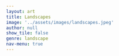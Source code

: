 ```yaml
---
layout: art
title: Landscapes
image: '../assets/images/landscapes.jpeg'
author: null
show_tile: false
genre: landscape
nav-menu: true
---
```


